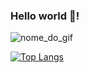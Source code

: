 ### Hello world 🐹!

<p align="center">

  
![nome_do_gif](https://media2.giphy.com/media/W8krmZSDxPIfm/giphy.gif?cid=ecf05e47rb4tggf2o8vj305ub12vurnaooinyy268k2303ej&rid=giphy.gif&ct=g)


[![Top Langs](https://github-readme-stats.vercel.app/api/top-langs/?username=raphaoliveiranogueira&hide=Java,Objective-c,Starlark)](https://github.com/raphaoliveiranogueira/github-readme-stats)
</p>
